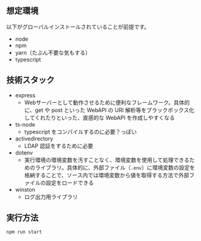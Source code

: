 ## 想定環境
以下がグローバルインストールされていることが前提です。

* node
* npm
* yarn（たぶん不要な気もする）
* typescript

## 技術スタック
* express
    * Webサーバーとして動作させるために便利なフレームワーク。具体的に、get や post といった WebAPI の URI 解析等をブラックボックス化してくれたりといった、直感的な WebAPI を作成しやすくなる
* ts-node
    * typescript をコンパイルするのに必要？っぽい
* activedirectory
    * LDAP 認証をするために必要
* dotenv
    * 実行環境の環境変数を汚すことなく、環境変数を使用して処理できるためのライブラリ。具体的に、外部ファイル（`.env`）に環境変数の設定を格納することで、ソース内では環境変数から値を取得する方法で外部ファイルの設定をロードできる
* winston
    * ログ出力用ライブラリ

## 実行方法
```bash
npm run start
```



